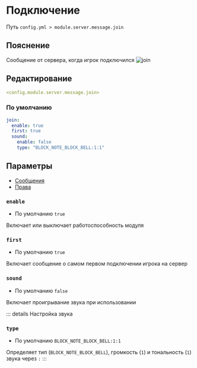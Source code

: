 # Подключение
Путь `config.yml > module.server.message.join`

## Пояснение
Сообщение от сервера, когда игрок подключился
![join](/join.png)

## Редактирование
```yaml
<config.module.server.message.join>
```

### По умолчанию
```yaml
join:
  enable: true
  first: true
  sound:
    enable: false
    type: "BLOCK_NOTE_BLOCK_BELL:1:1"
```

## Параметры

- [Сообщения](/en/messages/ru_ru/module/server/message/join/)
- [Права](/en/permissions/module/server/message/join/)

### `enable`
- По умолчанию `true`

Включает или выключает работоспособность модуля

### `first`
- По умолчанию `true`

Включает сообщение о самом первом подключении игрока на сервер

### `sound`
- По умолчанию `false`

Включает проигрывание звука при использовании

::: details Настройка звука
### `type`
- По умолчанию `BLOCK_NOTE_BLOCK_BELL:1:1`

Определяет тип (`BLOCK_NOTE_BLOCK_BELL`), громкость (`1`) и тональность (`1`) звука через `:`
:::
